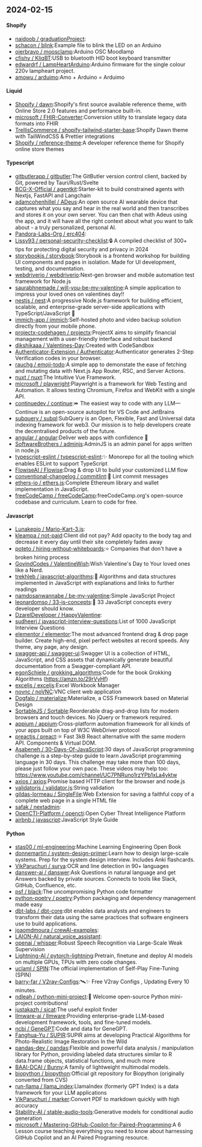 ## 2024-02-15

#### Shopify
* [naidoob / graduationProject](https://github.com/naidoob/graduationProject):
* [schacon / blink](https://github.com/schacon/blink):Example file to blink the LED on an Arduino
* [oierbravo / moosclamp](https://github.com/oierbravo/moosclamp):Arduino OSC Moodlamp
* [cfishy / KliqBT](https://github.com/cfishy/KliqBT):USB to bluetooth HID boot keyboard transmitter
* [edwardrf / LampHeartArduino](https://github.com/edwardrf/LampHeartArduino):Arduino firmware for the single colour 220v lampheart project.
* [amowu / arduimo](https://github.com/amowu/arduimo):Amo + Arduino = Arduimo

#### Liquid
* [Shopify / dawn](https://github.com/Shopify/dawn):Shopify's first source available reference theme, with Online Store 2.0 features and performance built-in.
* [microsoft / FHIR-Converter](https://github.com/microsoft/FHIR-Converter):Conversion utility to translate legacy data formats into FHIR
* [TrellisCommerce / shopify-tailwind-starter-base](https://github.com/TrellisCommerce/shopify-tailwind-starter-base):Shopify Dawn theme with TailWindCSS & Prettier integrations
* [Shopify / reference-theme](https://github.com/Shopify/reference-theme):A developer reference theme for Shopify online store themes

#### Typescript
* [gitbutlerapp / gitbutler](https://github.com/gitbutlerapp/gitbutler):The GitButler version control client, backed by Git, powered by Tauri/Rust/Svelte
* [BCG-X-Official / agentkit](https://github.com/BCG-X-Official/agentkit):Starter-kit to build constrained agents with Nextjs, FastAPI and Langchain
* [adamcohenhillel / ADeus](https://github.com/adamcohenhillel/ADeus):An open source AI wearable device that captures what you say and hear in the real world and then transcribes and stores it on your own server. You can then chat with Adeus using the app, and it will have all the right context about what you want to talk about - a truly personalized, personal AI.
* [Pandora-Labs-Org / erc404](https://github.com/Pandora-Labs-Org/erc404):
* [Lissy93 / personal-security-checklist](https://github.com/Lissy93/personal-security-checklist):🔒 A compiled checklist of 300+ tips for protecting digital security and privacy in 2024
* [storybookjs / storybook](https://github.com/storybookjs/storybook):Storybook is a frontend workshop for building UI components and pages in isolation. Made for UI development, testing, and documentation.
* [webdriverio / webdriverio](https://github.com/webdriverio/webdriverio):Next-gen browser and mobile automation test framework for Node.js
* [saurabhnemade / will-you-be-my-valentine](https://github.com/saurabhnemade/will-you-be-my-valentine):A simple application to impress your loved ones on valentines day!!
* [nestjs / nest](https://github.com/nestjs/nest):A progressive Node.js framework for building efficient, scalable, and enterprise-grade server-side applications with TypeScript/JavaScript 🚀
* [immich-app / immich](https://github.com/immich-app/immich):Self-hosted photo and video backup solution directly from your mobile phone.
* [projectx-codehagen / projectx](https://github.com/projectx-codehagen/projectx):ProjectX aims to simplify financial management with a user-friendly interface and robust backend
* [dikshikaaa / Valentines-Day](https://github.com/dikshikaaa/Valentines-Day):Created with CodeSandbox
* [Authenticator-Extension / Authenticator](https://github.com/Authenticator-Extension/Authenticator):Authenticator generates 2-Step Verification codes in your browser.
* [rauchg / emoji-todo](https://github.com/rauchg/emoji-todo):A simple app to demonstate the ease of fetching and mutating data with Next.js App Router, RSC, and Server Actions.
* [nuxt / nuxt](https://github.com/nuxt/nuxt):The Intuitive Vue Framework.
* [microsoft / playwright](https://github.com/microsoft/playwright):Playwright is a framework for Web Testing and Automation. It allows testing Chromium, Firefox and WebKit with a single API.
* [continuedev / continue](https://github.com/continuedev/continue):⏩ The easiest way to code with any LLM—Continue is an open-source autopilot for VS Code and JetBrains
* [subquery / subql](https://github.com/subquery/subql):SubQuery is an Open, Flexible, Fast and Universal data indexing framework for web3. Our mission is to help developers create the decentralised products of the future.
* [angular / angular](https://github.com/angular/angular):Deliver web apps with confidence 🚀
* [SoftwareBrothers / adminjs](https://github.com/SoftwareBrothers/adminjs):AdminJS is an admin panel for apps written in node.js
* [typescript-eslint / typescript-eslint](https://github.com/typescript-eslint/typescript-eslint):✨ Monorepo for all the tooling which enables ESLint to support TypeScript
* [FlowiseAI / Flowise](https://github.com/FlowiseAI/Flowise):Drag & drop UI to build your customized LLM flow
* [conventional-changelog / commitlint](https://github.com/conventional-changelog/commitlint):📓 Lint commit messages
* [ethers-io / ethers.js](https://github.com/ethers-io/ethers.js):Complete Ethereum library and wallet implementation in JavaScript.
* [freeCodeCamp / freeCodeCamp](https://github.com/freeCodeCamp/freeCodeCamp):freeCodeCamp.org's open-source codebase and curriculum. Learn to code for free.

#### Javascript
* [Lunakepio / Mario-Kart-3.js](https://github.com/Lunakepio/Mario-Kart-3.js):
* [kleampa / not-paid](https://github.com/kleampa/not-paid):Client did not pay? Add opacity to the body tag and decrease it every day until their site completely fades away
* [poteto / hiring-without-whiteboards](https://github.com/poteto/hiring-without-whiteboards):⭐️ Companies that don't have a broken hiring process
* [GovindCodes / ValentineWish](https://github.com/GovindCodes/ValentineWish):Wish Valentine's Day to Your loved ones like a Nerd.
* [trekhleb / javascript-algorithms](https://github.com/trekhleb/javascript-algorithms):📝 Algorithms and data structures implemented in JavaScript with explanations and links to further readings
* [namdosanwannabe / be-my-valentine](https://github.com/namdosanwannabe/be-my-valentine):Simple JavaScript Project
* [leonardomso / 33-js-concepts](https://github.com/leonardomso/33-js-concepts):📜 33 JavaScript concepts every developer should know.
* [DzarelDeveloper / HappyValentine](https://github.com/DzarelDeveloper/HappyValentine):
* [sudheerj / javascript-interview-questions](https://github.com/sudheerj/javascript-interview-questions):List of 1000 JavaScript Interview Questions
* [elementor / elementor](https://github.com/elementor/elementor):The most advanced frontend drag & drop page builder. Create high-end, pixel perfect websites at record speeds. Any theme, any page, any design.
* [swagger-api / swagger-ui](https://github.com/swagger-api/swagger-ui):Swagger UI is a collection of HTML, JavaScript, and CSS assets that dynamically generate beautiful documentation from a Swagger-compliant API.
* [egonSchiele / grokking_algorithms](https://github.com/egonSchiele/grokking_algorithms):Code for the book Grokking Algorithms (https://amzn.to/29rVyHf)
* [exceljs / exceljs](https://github.com/exceljs/exceljs):Excel Workbook Manager
* [novnc / noVNC](https://github.com/novnc/noVNC):VNC client web application
* [Dogfalo / materialize](https://github.com/Dogfalo/materialize):Materialize, a CSS Framework based on Material Design
* [SortableJS / Sortable](https://github.com/SortableJS/Sortable):Reorderable drag-and-drop lists for modern browsers and touch devices. No jQuery or framework required.
* [appium / appium](https://github.com/appium/appium):Cross-platform automation framework for all kinds of your apps built on top of W3C WebDriver protocol
* [preactjs / preact](https://github.com/preactjs/preact):⚛️ Fast 3kB React alternative with the same modern API. Components & Virtual DOM.
* [Asabeneh / 30-Days-Of-JavaScript](https://github.com/Asabeneh/30-Days-Of-JavaScript):30 days of JavaScript programming challenge is a step-by-step guide to learn JavaScript programming language in 30 days. This challenge may take more than 100 days, please just follow your own pace. These videos may help too: https://www.youtube.com/channel/UC7PNRuno1rzYPb1xLa4yktw
* [axios / axios](https://github.com/axios/axios):Promise based HTTP client for the browser and node.js
* [validatorjs / validator.js](https://github.com/validatorjs/validator.js):String validation
* [gildas-lormeau / SingleFile](https://github.com/gildas-lormeau/SingleFile):Web Extension for saving a faithful copy of a complete web page in a single HTML file
* [safak / nextadmin](https://github.com/safak/nextadmin):
* [OpenCTI-Platform / opencti](https://github.com/OpenCTI-Platform/opencti):Open Cyber Threat Intelligence Platform
* [airbnb / javascript](https://github.com/airbnb/javascript):JavaScript Style Guide

#### Python
* [stas00 / ml-engineering](https://github.com/stas00/ml-engineering):Machine Learning Engineering Open Book
* [donnemartin / system-design-primer](https://github.com/donnemartin/system-design-primer):Learn how to design large-scale systems. Prep for the system design interview. Includes Anki flashcards.
* [VikParuchuri / surya](https://github.com/VikParuchuri/surya):OCR and line detection in 90+ languages
* [danswer-ai / danswer](https://github.com/danswer-ai/danswer):Ask Questions in natural language and get Answers backed by private sources. Connects to tools like Slack, GitHub, Confluence, etc.
* [psf / black](https://github.com/psf/black):The uncompromising Python code formatter
* [python-poetry / poetry](https://github.com/python-poetry/poetry):Python packaging and dependency management made easy
* [dbt-labs / dbt-core](https://github.com/dbt-labs/dbt-core):dbt enables data analysts and engineers to transform their data using the same practices that software engineers use to build applications.
* [joaomdmoura / crewAI-examples](https://github.com/joaomdmoura/crewAI-examples):
* [LAION-AI / natural_voice_assistant](https://github.com/LAION-AI/natural_voice_assistant):
* [openai / whisper](https://github.com/openai/whisper):Robust Speech Recognition via Large-Scale Weak Supervision
* [Lightning-AI / pytorch-lightning](https://github.com/Lightning-AI/pytorch-lightning):Pretrain, finetune and deploy AI models on multiple GPUs, TPUs with zero code changes.
* [uclaml / SPIN](https://github.com/uclaml/SPIN):The official implementation of Self-Play Fine-Tuning (SPIN)
* [barry-far / V2ray-Configs](https://github.com/barry-far/V2ray-Configs):🛰️✨ Free V2ray Configs , Updating Every 10 minutes.
* [ndleah / python-mini-project](https://github.com/ndleah/python-mini-project):🙌 Welcome open-source Python mini-project contributions!
* [justakazh / sicat](https://github.com/justakazh/sicat):The useful exploit finder
* [llmware-ai / llmware](https://github.com/llmware-ai/llmware):Providing enterprise-grade LLM-based development framework, tools, and fine-tuned models.
* [ncbi / GeneGPT](https://github.com/ncbi/GeneGPT):Code and data for GeneGPT.
* [Fanghua-Yu / SUPIR](https://github.com/Fanghua-Yu/SUPIR):SUPIR aims at developing Practical Algorithms for Photo-Realistic Image Restoration In the Wild
* [pandas-dev / pandas](https://github.com/pandas-dev/pandas):Flexible and powerful data analysis / manipulation library for Python, providing labeled data structures similar to R data.frame objects, statistical functions, and much more
* [BAAI-DCAI / Bunny](https://github.com/BAAI-DCAI/Bunny):A family of lightweight multimodal models.
* [biopython / biopython](https://github.com/biopython/biopython):Official git repository for Biopython (originally converted from CVS)
* [run-llama / llama_index](https://github.com/run-llama/llama_index):LlamaIndex (formerly GPT Index) is a data framework for your LLM applications
* [VikParuchuri / marker](https://github.com/VikParuchuri/marker):Convert PDF to markdown quickly with high accuracy
* [Stability-AI / stable-audio-tools](https://github.com/Stability-AI/stable-audio-tools):Generative models for conditional audio generation
* [microsoft / Mastering-GitHub-Copilot-for-Paired-Programming](https://github.com/microsoft/Mastering-GitHub-Copilot-for-Paired-Programming):A 6 Lesson course teaching everything you need to know about harnessing GitHub Copilot and an AI Paired Programing resource.
